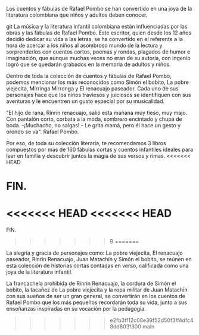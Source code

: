 Los cuentos y fábulas de Rafael Pombo se han convertido en una joya de la literatura colombiana que niños y adultos deben conocer.

git
La música y la literatura infantil colombiana están influenciadas por las obras y las fábulas de Rafael Pombo. Este escritor, quien desde los 12 años decidió dedicar su vida a las letras, se ha convertido en el referente a la hora de acercar a los niños al asombroso mundo de la lectura y sorprenderlos con cuentos cortos, poemas y rondas, plagados de humor e imaginación, que aunque muchas veces no eran de su autoría, con ingenio logró que se quedarán grabados en la memoria de adultos y niños.

Dentro de toda la colección de cuentos y fábulas de Rafael Pombo, podemos mencionar los más reconocidos como Simón el bobito, La pobre viejecita, Mirringa Mirronga y El renacuajo paseador. Cada uno de sus personajes hace que los niños traviesos y juiciosos se identifiquen con sus aventuras y le encuentren un gusto especial por su musicalidad.

"El hijo de rana, Rinrín renacuajo, salió esta mañana muy tieso, muy majo. Con pantalón corto, corbata a la moda, sombrero encintado y chupa de boda. -¡Muchacho, no salgas! - Le grita mamá, pero él hace un gesto y orondo se va". Rafael Pombo.

Por eso, de toda su colección literaria, te recomendamos 3 libros compuestos por más de 160 fábulas cortas y cuentos infantiles ideales para leer en familia y descubrir juntos la magia de sus versos y rimas.
<<<<<<< HEAD

FIN.
=======
<<<<<<< HEAD
<<<<<<< HEAD
=======

FIN.
>>>>>>> B
=======

La alegría y gracia de personajes como: La pobre viejecita, El renacuajo paseador, Rinrin Renacuajo, Juan Matachín y Simón el bobito, se reúnen en esta colección de historias cortas contadas en verso, calificada como una joya de la literatura infantil.

La francachela prohibida de Rinrin Renacuajo, la cordura de Simón el bobito, la tacañez de La pobre viejecita y la ropa militar de Juan Matachín con sus sueños de ser un gran general, se convertirán en los cuentos de Rafael Pombo que los más pequeños recordarán toda su vida, junto a sus enseñanzas inspiradas en su vocación por la pedagogía.
>>>>>>> e2fb3ff12c08e39f52d50f3ff4dfc48dd803f300
>>>>>>> main
